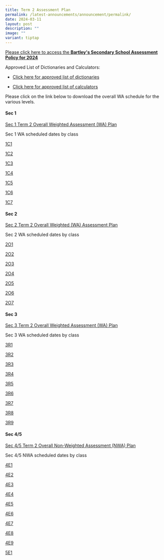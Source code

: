 ```yaml
---
title: Term 2 Assessment Plan
permalink: /latest-announcements/announcement/permalink/
date: 2024-03-11
layout: post
description: ""
image: ""
variant: tiptap
---
```

<p><a href="https://www.bartleysec.moe.edu.sg/our-holistic-curriculum/instructional-programmes/assessment-matters/" rel="noopener noreferrer nofollow" target="_blank"><u>Please click here to access the </u></a><strong><a href="https://www.bartleysec.moe.edu.sg/our-holistic-curriculum/instructional-programmes/assessment-matters/" rel="noopener noreferrer nofollow" target="_blank"><u>Bartley's Secondary School Assessment Policy for 2024</u></a></strong>
</p>
<p>Approved List of Dictionaries and Calculators:</p>
<ul data-tight="true" class="tight">
<li>
<p><a href="/files/list_of_approved_mtl_dictionaries_2024_exam.pdf" rel="noopener noreferrer nofollow" target="_blank">Click here for approved list of dictionaries</a>
</p>
</li>
<li>
<p><a href="/files/guidelines_on_the_use_of_calculators_for_2024_exam__website_.pdf" rel="noopener noreferrer nofollow" target="_blank">Click here for approved list of calculators</a>
</p>
</li>
</ul>
<p>Please click on the link below to download the overall WA schedule for
the various levels.</p>
<h4>Sec 1</h4>
<p><a href="/files/S1_Term_2_WA_Overall_Schedule.pdf" rel="noopener noreferrer nofollow" target="_blank">Sec 1 Term 2 Overall Weighted Assessment (WA) Plan</a>
</p>
<p>Sec 1 WA scheduled dates by class</p>
<p><a href="/files/1C1_Term_2_WA_Detailed_Schedule.pdf" rel="noopener noreferrer nofollow" target="_blank">1C1</a>
</p>
<p><a href="/files/1C2_Term_2_WA_Detailed_Schedule.pdf" rel="noopener noreferrer nofollow" target="_blank">1C2</a>
</p>
<p><a href="/files/1C3_Term_2_WA_Detailed_Schedule.pdf" rel="noopener noreferrer nofollow" target="_blank">1C3</a>
</p>
<p><a href="/files/1C4_Term_2_WA_Detailed_Schedule.pdf" rel="noopener noreferrer nofollow" target="_blank">1C4</a>
</p>
<p><a href="/files/1C5_Term_2_WA_Detailed_Schedule.pdf" rel="noopener noreferrer nofollow" target="_blank">1C5</a>
</p>
<p><a href="/files/1C6_Term_2_WA_Detailed_Schedule.pdf" rel="noopener noreferrer nofollow" target="_blank">1C6</a>
</p>
<p><a href="/files/1C7_Term_2_WA_Detailed_Schedule.pdf" rel="noopener noreferrer nofollow" target="_blank">1C7</a>
</p>
<p></p>
<h4>Sec 2</h4>
<p><a href="/files/S2_Term_2_WA_Overall_Schedule.pdf" rel="noopener noreferrer nofollow" target="_blank">Sec 2 Term 2 Overall Weighted (WA) Assessment Plan</a>
</p>
<p>Sec 2 WA scheduled dates by class</p>
<p><a href="/files/2O1_Term_2_WA_Detailed_Schedule.pdf" rel="noopener noreferrer nofollow" target="_blank">2O1</a>
</p>
<p><a href="/files/2O2_Term_2_WA_Detailed_Schedule.pdf" rel="noopener noreferrer nofollow" target="_blank">2O2</a>
</p>
<p><a href="/files/2O3_Term_2_WA_Detailed_Schedule.pdf" rel="noopener noreferrer nofollow" target="_blank">2O3</a>
</p>
<p><a href="/files/2O4_Term_2_WA_Detailed_Schedule.pdf" rel="noopener noreferrer nofollow" target="_blank">2O4</a>
</p>
<p><a href="/files/2O5_Term_2_WA_Detailed_Schedule.pdf" rel="noopener noreferrer nofollow" target="_blank">2O5</a>
</p>
<p><a href="/files/2O6_Term_2_WA_Detailed_Schedule.pdf" rel="noopener noreferrer nofollow" target="_blank">2O6</a>
</p>
<p><a href="/files/2O7_Term_2_WA_Detailed_Schedule.pdf" rel="noopener noreferrer nofollow" target="_blank">2O7</a>
</p>
<h4>Sec 3</h4>
<p><a href="/files/S3_Term_2_WA_Overall_Schedule.pdf" rel="noopener noreferrer nofollow" target="_blank">Sec 3 Term 2 Overall Weighted Assessment (WA) Plan</a>
</p>
<p>Sec 3 WA scheduled dates by class</p>
<p><a href="/files/3R1_Term_2_WA_Detailed_Schedule.pdf" rel="noopener noreferrer nofollow" target="_blank">3R1</a>
</p>
<p><a href="/files/3R2_Term_2_WA_Detailed_Schedule.pdf" rel="noopener noreferrer nofollow" target="_blank">3R2</a>
</p>
<p><a href="/files/3R3_Term_2_WA_Detailed_Schedule.pdf" rel="noopener noreferrer nofollow" target="_blank">3R3</a>
</p>
<p><a href="/files/3R4_Term_2_WA_Detailed_Schedule.pdf" rel="noopener noreferrer nofollow" target="_blank">3R4</a>
</p>
<p><a href="/files/3R5_Term_2_WA_Detailed_Schedule.pdf" rel="noopener noreferrer nofollow" target="_blank">3R5</a>
</p>
<p><a href="/files/3R6_Term_2_WA_Detailed_Schedule.pdf" rel="noopener noreferrer nofollow" target="_blank">3R6</a>
</p>
<p><a href="/files/3R7_Term_2_WA_Detailed_Schedule.pdf" rel="noopener noreferrer nofollow" target="_blank">3R7</a>
</p>
<p><a href="/files/3R8_Term_2_WA_Detailed_Schedule.pdf" rel="noopener noreferrer nofollow" target="_blank">3R8</a>
</p>
<p><a href="/files/3R9_Term_2_WA_Detailed_Schedule.pdf" rel="noopener noreferrer nofollow" target="_blank">3R9</a>
</p>
<h4>Sec 4/5</h4>
<p><a href="/files/S4_5_Term_2_NWA_Overall_Schedule.pdf" rel="noopener noreferrer nofollow" target="_blank">Sec 4/5 Term 2 Overall Non-Weighted Assessment (NWA) Plan</a>
</p>
<p>Sec 4/5 NWA scheduled dates by class</p>
<p><a href="/files/4E1_Term_2_NWA_Detailed_Schedule.pdf" rel="noopener noreferrer nofollow" target="_blank">4E1</a>
</p>
<p><a href="/files/4E2_Term_2_NWA_Detailed_Schedule.pdf" rel="noopener noreferrer nofollow" target="_blank">4E2</a>
</p>
<p><a href="/files/4E3_Term_2_NWA_Detailed_Schedule.pdf" rel="noopener noreferrer nofollow" target="_blank">4E3</a>
</p>
<p><a href="/files/4E4_Term_2_NWA_Detailed_Schedule.pdf" rel="noopener noreferrer nofollow" target="_blank">4E4</a>
</p>
<p><a href="/files/4E5_Term_2_NWA_Detailed_Schedule.pdf" rel="noopener noreferrer nofollow" target="_blank">4E5</a>
</p>
<p><a href="/files/4E6_Term_2_NWA_Detailed_Schedule.pdf" rel="noopener noreferrer nofollow" target="_blank">4E6</a>
</p>
<p><a href="/files/4E7_Term_2_NWA_Detailed_Schedule.pdf" rel="noopener noreferrer nofollow" target="_blank">4E7</a>
</p>
<p><a href="/files/4E8_Term_2_NWA_Detailed_Schedule.pdf" rel="noopener noreferrer nofollow" target="_blank">4E8</a>
</p>
<p><a href="/files/4E9_Term_2_NWA_Detailed_Schedule.pdf" rel="noopener noreferrer nofollow" target="_blank">4E9</a>
</p>
<p><a href="/files/5E1_Term_2_NWA_Detailed_Schedule.pdf" rel="noopener noreferrer nofollow" target="_blank">5E1</a>
</p>
<p></p>
<p></p>
<p></p>
<p></p>
<p></p>